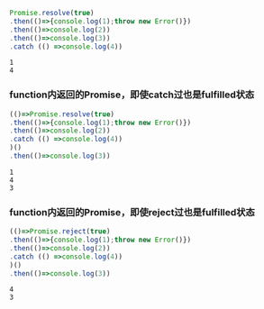 
```js
Promise.resolve(true)
.then(()=>{console.log(1);throw new Error()})
.then(()=>console.log(2))
.then(()=>console.log(3))
.catch (() =>console.log(4))
```
```
1
4
```
### function内返回的Promise，即使catch过也是fulfilled状态
```js
(()=>Promise.resolve(true)
.then(()=>{console.log(1);throw new Error()})
.then(()=>console.log(2))
.catch (() =>console.log(4))
)()
.then(()=>console.log(3))
```
```
1
4
3
```
### function内返回的Promise，即使reject过也是fulfilled状态
```js
(()=>Promise.reject(true)
.then(()=>{console.log(1);throw new Error()})
.then(()=>console.log(2))
.catch (() =>console.log(4))
)()
.then(()=>console.log(3))
```
```
4
3
```
